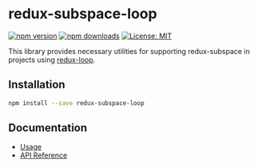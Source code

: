 # redux-subspace-loop

[![npm version](https://img.shields.io/npm/v/redux-subspace-loop.svg?style=flat-square)](https://www.npmjs.com/package/redux-subspace-loop)
[![npm downloads](https://img.shields.io/npm/dm/redux-subspace-loop.svg?style=flat-square)](https://www.npmjs.com/package/redux-subspace-loop)
[![License: MIT](https://img.shields.io/npm/l/redux-subspace-loop.svg?style=flat-square)](../../LICENSE.md)

This library provides necessary utilities for supporting redux-subspace in projects using [redux-loop](https://github.com/redux-loop/redux-loop).

## Installation

```sh
npm install --save redux-subspace-loop
```

## Documentation

* [Usage](/packages/redux-subspace-loop/docs/Usage.md)
* [API Reference](/packages/redux-subspace-loop/docs/api/README.md)
